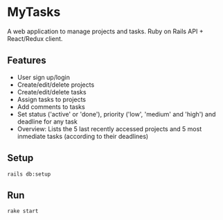 # MyTasks
A web application to manage projects and tasks. Ruby on Rails API + React/Redux client.

## Features
* User sign up/login
* Create/edit/delete projects
* Create/edit/delete tasks
* Assign tasks to projects
* Add comments to tasks
* Set status ('active' or 'done'), priority ('low', 'medium' and 'high') and deadline for any task
* Overview: Lists the 5 last recently accessed projects and 5 most inmediate tasks (according to their deadlines)

## Setup
`rails db:setup`

## Run
`rake start`
